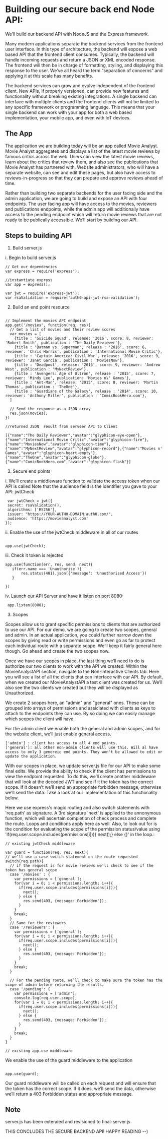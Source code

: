 # Building our secure back end Node API:

We’ll build our backend API with NodeJS and the Express framework.

Many modern applications separate the backend services from the frontend user interface. In this type of architecture, the backend will expose a web based API that the frontend client consumes. Typically, the backend will handle incoming requests and return a JSON or XML encoded response. The frontend will then be in charge of formatting, styling, and displaying this response to the user. We’ve all heard the term “separation of concerns” and applying it at this scale has many benefits.

The backend services can grow and evolve independent of the frontend client. New APIs, if properly versioned, can provide new features and functionality without breaking existing integrations. A single backend can interface with multiple clients and the frontend clients will not be limited to any specific framework or programming language. This means that your single backend can work with your app for both a web based implementation, your mobile app, and even with IoT devices.


## The App

The application we are building today will be an app called Movie Analyst. Movie Analyst aggregates and displays a list of the latest movie reviews by famous critics across the web. Users can view the latest movie reviews, learn about the critics that review them, and also see the publications that Movie Analyst has partnered with. Website administrators, who will have a separate website, can see and edit these pages, but also have access to reviews-in-progress so that they can prepare and approve reviews ahead of time.

Rather than building two separate backends for the user facing side and the admin application, we are going to build and expose an API with four endpoints. The user facing app will have access to the movies, reviewers and publications endpoints, while the admin app will additionally have access to the pending endpoint which will return movie reviews that are not ready to be publically accessible. We’ll start by building our API.

## Steps to building API 

1. Build server.js

i. Begin to build server.js

```
// Get our dependencies
var express = require('express');

//instantiate express
var app = express();

var jwt = require('express-jwt');
var rsaValidation = require('auth0-api-jwt-rsa-validation');

```

2. Build an end point resource

```

// Implement the movies API endpoint
app.get('/movies', function(req, res){
  // Get a list of movies and their review scores
  var movies = [
    {title : 'Suicide Squad', release: '2016', score: 8, reviewer: 'Robert Smith', publication : 'The Daily Reviewer'},    
    {title : 'Batman vs. Superman', release : '2016', score: 6, reviewer: 'Chris Harris', publication : 'International Movie Critic'},
    {title : 'Captain America: Civil War', release: '2016', score: 9, reviewer: 'Janet Garcia', publication : 'MoviesNow'},
    {title : 'Deadpool', release: '2016', score: 9, reviewer: 'Andrew West', publication : 'MyNextReview'},
    {title : 'Avengers: Age of Ultron', release : '2015', score: 7, reviewer: 'Mindy Lee', publication: 'Movies n\' Games'},
    {title : 'Ant-Man', release: '2015', score: 8, reviewer: 'Martin Thomas', publication : 'TheOne'},
    {title : 'Guardians of the Galaxy', release : '2014', score: 10, reviewer: 'Anthony Miller', publication : 'ComicBookHero.com'},
  ]

  // Send the response as a JSON array
  res.json(movies);
})

```

```
//returned JSON  result from serveer API to Client

[{"name":"The Daily Reviewer","avatar":"glyphicon-eye-open"},{"name":"International Movie Critic","avatar":"glyphicon-fire"},{"name":"MoviesNow","avatar":"glyphicon-time"},{"name":"MyNextReview","avatar":"glyphicon-record"},{"name":"Movies n' Games","avatar":"glyphicon-heart-empty"},{"name":"TheOne","avatar":"glyphicon-globe"},{"name":"ComicBookHero.com","avatar":"glyphicon-flash"}]

```

3. Secure end points

i. We’ll create a middleware function to validate the access token when our API is called
 Note that the audience field is the identifier you gave to your API: jwtCheck

 ```
  var jwtCheck = jwt({
  secret: rsaValidation(),
  algorithms: ['RS256'],
  issuer: "https://YOUR-AUTH0-DOMAIN.auth0.com/",
  audience: 'https://movieanalyst.com'
});

```

 ii. Enable the use of the jwtCheck middleware in all of our routes

 ```

 app.use(jwtCheck);

 ```

 iii. Check it token is rejected

 ```
 app.use(function(err, res, send, next){
 	if(err.name === 'Unauthorise'){
 		res.status(401).json({'message': 'Unauthorised Access'})
 	}

 })
 ```

  iv. Launch our API Server and have it listen on port 8080:

``` 
 app.listen(8080);

 ```

 3. Scopes

 Scopes allow us to grant specific permissions to clients that are authorized to use our API. For our demo, we are going to create two scopes, general and admin. In an actual application, you could further narrow down the scopes by giving read or write permissions and even go as far to protect each individual route with a separate scope. We’ll keep it fairly general here though. Go ahead and create the two scopes now.


 Once we have our scopes in place, the last thing we’ll need to do is authorize our two clients to work with the API we created. Within the MovieAnalystAPI section, navigate to the Non-Interactive Clients tab. Here you will see a list of all the clients that can interface with our API. By default, when we created our MovieAnalystAPI a test client was created for us. We’ll also see the two clients we created but they will be displayed as Unauthorized.

 We create 2 scopes here, an "admin" and "general" ones. These can be grouped into arrays of permissions  and assiciated with clients as keys to attach to the endpoints they can use. By so doing we can easily manage which scopes the client will have.

  For the admin client we enable both the general and admin scopes, and for the website client, we’ll just enable general access.

  ```
  ['admin'] : client has access to all 4 end points.
  ['general']: all other non-admin clients will use this. Will al have access to only 3 genereic end points. They won't be allowed to edit or update the application.

  ```

  With our scopes in place, we update server.js file for our API to make some final edits. We provide the ability to check if the client has permissions to view the endpoint requested. To do this, we’ll create another middleware that will look at the decoded JWT and see if it the token has the correct scope. If it doesn’t we’ll send an appropriate forbidden message, otherwise we’ll send the data. Take a look at our implementation of this functionality below.

  Here we use express's magic routing and also switch statements with 'req.path' as signature. A  3rd signature 'next' is applied to the annonymous function, which will ascertain completion of check process and complete the route. Loops and conditions apply here as well. Also, to look out for is the condition for evaluating the scope of the permission status/value using  'if(req.user.scope.includes(permissions[i])){ next();} else {}' in the loop.:

  ```
  // existing jwtCheck middleware

var guard = function(req, res, next){
  // we’ll use a case switch statement on the route requested
  switch(req.path){
    // if the request is for movie reviews we’ll check to see if the token has general scope
    case '/movies' : {
      var permissions = ['general'];
      for(var i = 0; i < permissions.length; i++){
        if(req.user.scope.includes(permissions[i])){
          next();
        } else {
          res.send(403, {message:'Forbidden'});
        }
      }
      break;
    }
    // Same for the reviewers
    case '/reviewers': {
      var permissions = ['general'];
      for(var i = 0; i < permissions.length; i++){
        if(req.user.scope.includes(permissions[i])){
          next();
        } else {
          res.send(403, {message:'Forbidden'});
        }
      }
      break;
    }
    
    // For the pending route, we’ll check to make sure the token has the scope of admin before returning the results.
    case '/pending': {
      var permissions = ['admin'];
      console.log(req.user.scope);
      for(var i = 0; i < permissions.length; i++){
        if(req.user.scope.includes(permissions[i])){
          next();
        } else {
          res.send(403, {message:'Forbidden'});
        }
      }
      break;
    }
  }

// existing app.use middleware

```
We enable the use of the guard middleware to the application

```

app.use(guard);

```

Our guard middleware will be called on each request and will ensure that the token has the correct scope. If it does, we’ll send the data, otherwise we’ll return a 403 Forbidden status and appropriate message.

## Note

server.js has been extended and revisioned to final-server.js

THIS CONCLUDES THE SECURE BACKEND API! HAPPY READING --) 


